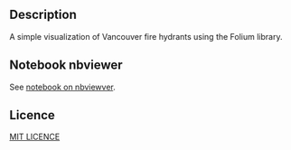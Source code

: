 ## Description
A simple visualization of Vancouver fire hydrants using the Folium library.

## Notebook nbviewer
See [notebook on nbviewver](http://bit.ly/van-gis).

## Licence
[MIT LICENCE](LICENSE)
